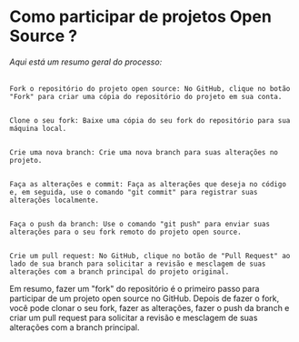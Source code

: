 # Como participar de projetos Open Source ? 


###### Aqui está um resumo geral do processo:

    Fork o repositório do projeto open source: No GitHub, clique no botão "Fork" para criar uma cópia do repositório do projeto em sua conta.
    

    Clone o seu fork: Baixe uma cópia do seu fork do repositório para sua máquina local.
    

    Crie uma nova branch: Crie uma nova branch para suas alterações no projeto.
    

    Faça as alterações e commit: Faça as alterações que deseja no código e, em seguida, use o comando "git commit" para registrar suas alterações localmente.
    

    Faça o push da branch: Use o comando "git push" para enviar suas alterações para o seu fork remoto do projeto open source.
    

    Crie um pull request: No GitHub, clique no botão de "Pull Request" ao lado de sua branch para solicitar a revisão e mesclagem de suas alterações com a branch principal do projeto original.
    

Em resumo, fazer um "fork" do repositório é o primeiro passo para participar de um projeto open source no GitHub. Depois de fazer o fork, você pode clonar o seu fork, fazer as alterações, fazer o push da branch e criar um pull request para solicitar a revisão e mesclagem de suas alterações com a branch principal.
